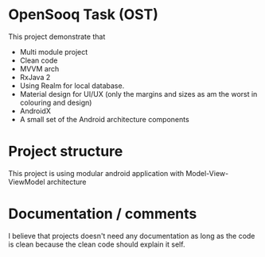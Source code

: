 
# OpenSooq Task (OST)
This project demonstrate that
- Multi module project
- Clean code
- MVVM arch
- RxJava 2
- Using Realm for local database.
- Material design for UI/UX (only the margins and sizes as am the worst in colouring and design)
- AndroidX
- A small set of the Android architecture components

# Project structure
This project is using modular android application with Model-View-ViewModel architecture

# Documentation / comments
I believe that projects doesn't need any documentation as long as the code is clean because the clean code should explain it self.
